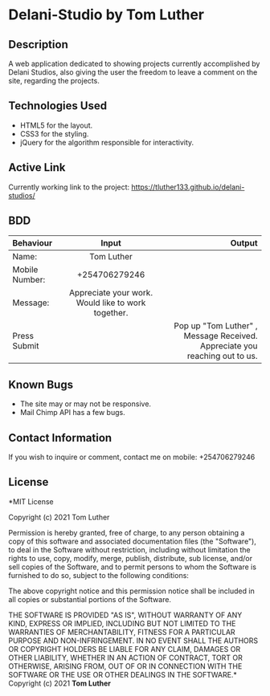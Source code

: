 # Delani-Studio by **Tom Luther**

## Description
A web application dedicated to showing projects currently accomplished by Delani Studios, also giving the user the freedom to leave a comment on the site, regarding the projects.

## Technologies Used

* HTML5 for the layout.
* CSS3 for the styling.
* jQuery for the algorithm responsible for interactivity.

## Active Link
Currently working link to the project: https://tluther133.github.io/delani-studios/

## BDD
| Behaviour      | Input        | Output       |
| :------------- | :----------: | -----------: |
|   Name:  |  Tom Luther  |     |
| Mobile Number:  | +254706279246 |   |
| Message:   |  Appreciate your work. Would like to work together.     |     |
| Press Submit |     |Pop up "Tom Luther" , Message Received. Appreciate you reaching out to us.|

## Known Bugs
* The site may or may not be responsive.
* Mail Chimp API has a few bugs.

## Contact Information

If you wish to inquire or comment, contact me on mobile: +254706279246

## License
*MIT License

Copyright (c) 2021 Tom Luther

Permission is hereby granted, free of charge, to any person obtaining a copy
of this software and associated documentation files (the "Software"), to deal
in the Software without restriction, including without limitation the rights
to use, copy, modify, merge, publish, distribute, sub license, and/or sell
copies of the Software, and to permit persons to whom the Software is
furnished to do so, subject to the following conditions:

The above copyright notice and this permission notice shall be included in all
copies or substantial portions of the Software.

THE SOFTWARE IS PROVIDED "AS IS", WITHOUT WARRANTY OF ANY KIND, EXPRESS OR
IMPLIED, INCLUDING BUT NOT LIMITED TO THE WARRANTIES OF MERCHANTABILITY,
FITNESS FOR A PARTICULAR PURPOSE AND NON-INFRINGEMENT. IN NO EVENT SHALL THE
AUTHORS OR COPYRIGHT HOLDERS BE LIABLE FOR ANY CLAIM, DAMAGES OR OTHER
LIABILITY, WHETHER IN AN ACTION OF CONTRACT, TORT OR OTHERWISE, ARISING FROM,
OUT OF OR IN CONNECTION WITH THE SOFTWARE OR THE USE OR OTHER DEALINGS IN THE
SOFTWARE.*
Copyright (c) 2021 **Tom Luther**
